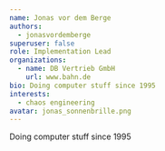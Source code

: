 ```yaml
---
name: Jonas vor dem Berge
authors:
  - jonasvordemberge
superuser: false
role: Implementation Lead
organizations:
  - name: DB Vertrieb GmbH
    url: www.bahn.de
bio: Doing computer stuff since 1995
interests:
  - chaos engineering
avatar: jonas_sonnenbrille.png
---
```

Doing computer stuff since 1995